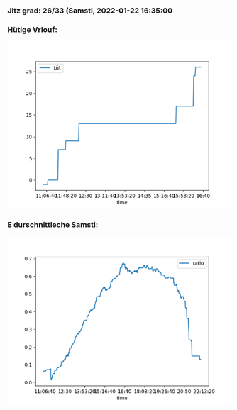### Jitz grad: 26/33 (Samsti, 2022-01-22 16:35:00

### Hütige Vrlouf:
![Graph](Today.png)

### E durschnittleche Samsti:
![Graph](Samsti.png)